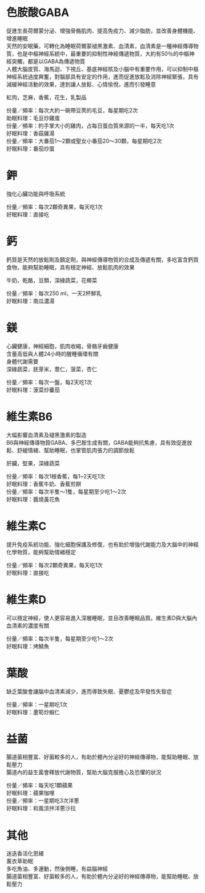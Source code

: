 # 色胺酸GABA   
促進生長荷爾蒙分泌、增強骨骼肌肉、提高免疫力、減少脂肪，並改善身體機能、增進睡眠  
天然的安眠藥，可轉化為睡眠荷爾蒙褪黑激素、血清素，血清素是一種神經傳導物質，也是中樞神經系統中，最重要的抑制性神經傳遞物質，大約有50％的中樞神經突觸，都是以GABA為傳遞物質    
人體大腦皮質、海馬迴、下視丘、基底神經核及小腦中有重要作用，可以抑制中樞神經系統過度興奮，對腦部具有安定的作用，進而促進放鬆及消除神經緊張，具有減緩神經活動的效果，達到讓人放鬆、心情愉悅，進而引發睡意    

紅肉，芝麻，香蕉，花生，乳製品  

份量／頻率：每次大約一碗帶豆莢的毛豆，每星期吃2次    
助眠料理：毛豆炒雞蛋  
份量／頻率：約手掌大小的雞肉，占每日蛋白質來源的一半，每天吃1次    
好眠料理：香菇雞湯  
份量／頻率：大番茄1～2顆或聖女小番茄20～30顆，每星期吃2次  
好眠料理：番茄炒蛋  

# 鉀
強化心臟功能與呼吸系統  

份量／頻率：每次2顆奇異果，每天吃1次  
好眠料理：直接吃  

# 鈣
鈣質是天然的放鬆劑及鎮定劑，與神經傳導物質的合成及傳遞有關，多吃富含鈣質食物，能夠幫助睡眠，具有穩定神經、放鬆肌肉的效果    

牛奶，乾酪，豆類，深綠蔬菜，花椰菜  

份量／頻率：每次250 ml，一天2杯鮮乳    
好眠料理：南瓜濃湯  

# 鎂
心臟健康，神經細胞，肌肉收縮，骨骼牙齒健康  
含量高低與人體24小時的醒睡循環有關  
身體代謝需要  
深綠蔬菜，胚芽米，薏仁，菠菜，杏仁  

份量／頻率：每次一盤，每2天吃1次  
好眠料理：菠菜炒蕃茄  

# 維生素B6
大幅影響血清素及褪黑激素的製造  
B6與神經傳導物質GABA、多巴胺生成有關，GABA能夠抗焦慮，具有效促進放鬆、舒緩情緒、幫助睡眠，也掌管肌肉張力的調節放鬆

肝臟，堅果，深綠蔬菜

份量／頻率：每次1根香蕉，每1~2天吃1次  
好眠料理：香蕉牛奶、香蕉煎餅  
份量／頻率：每次半隻～1隻，每星期至少吃1～2次  
好眠料理：醬燒黃花魚  

# 維生素C
提升免疫系統功能、強化細胞保護及修復，也有助於增強代謝能力及大腦中的神經化學物質，能夠幫助情緒穩定

份量／頻率：每次2顆奇異果，每天吃1次  
好眠料理：直接吃  

# 維生素D
可以穩定神經，使人更容易進入深層睡眠，並且改善睡眠品質。維生素D與大腦內血清素的濃度有關  

份量／頻率：每次半隻，每星期至少吃1～2次  
好眠料理：烤鯖魚  

# 葉酸
缺乏葉酸會讓腦中血清素減少，進而導致失眠、憂鬱症及早發性失智症  

份量／頻率：一星期吃1次  
好眠料理：蘆筍炒蝦仁  
 
 # 益菌
腸道菌相豐富、好菌較多的人，有助於體內分泌好的神經傳導物，能幫助睡眠、放鬆壓力  
腸道內的益生菌會釋放代謝物質，幫助大腦克服擔心及恐懼的狀況  

份量／頻率：每天吃1顆蘋果  
好眠料理：蘋果咖哩  
份量／頻率：一星期吃3次洋蔥  
好眠料理：和風涼拌洋蔥沙拉    

# 其他
迷迭香活化思緒  
薰衣草助眠  
多吃魚油、多運動，然後側睡，有益腦神經  
腸道菌相豐富、好菌較多的人，有助於體內分泌好的神經傳導物，能幫助睡眠、放鬆壓力  
